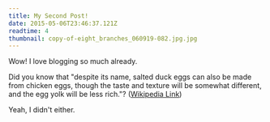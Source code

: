 ```yaml
---
title: My Second Post!
date: 2015-05-06T23:46:37.121Z
readtime: 4
thumbnail: copy-of-eight_branches_060919-082.jpg.jpg
---
```


Wow! I love blogging so much already.

Did you know that "despite its name, salted duck eggs can also be made from
chicken eggs, though the taste and texture will be somewhat different, and the
egg yolk will be less rich."?
([Wikipedia Link](https://en.wikipedia.org/wiki/Salted_duck_egg))

Yeah, I didn't either.
